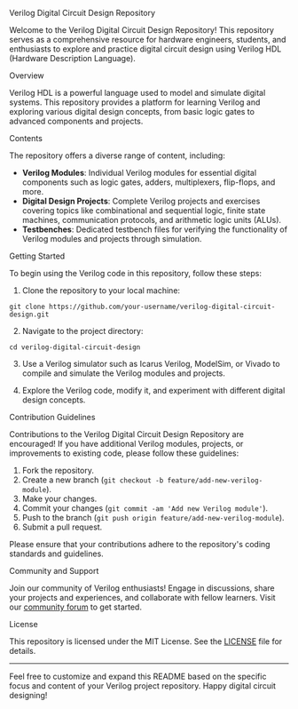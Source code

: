 Verilog Digital Circuit Design Repository

Welcome to the Verilog Digital Circuit Design Repository! This repository serves as a comprehensive resource for hardware engineers, students, and enthusiasts to explore and practice digital circuit design using Verilog HDL (Hardware Description Language).

 Overview

Verilog HDL is a powerful language used to model and simulate digital systems. This repository provides a platform for learning Verilog and exploring various digital design concepts, from basic logic gates to advanced components and projects.

 Contents

The repository offers a diverse range of content, including:

- **Verilog Modules**: Individual Verilog modules for essential digital components such as logic gates, adders, multiplexers, flip-flops, and more.
- **Digital Design Projects**: Complete Verilog projects and exercises covering topics like combinational and sequential logic, finite state machines, communication protocols, and arithmetic logic units (ALUs).
- **Testbenches**: Dedicated testbench files for verifying the functionality of Verilog modules and projects through simulation.

 Getting Started

To begin using the Verilog code in this repository, follow these steps:

1. Clone the repository to your local machine:

```
git clone https://github.com/your-username/verilog-digital-circuit-design.git
```

2. Navigate to the project directory:

```
cd verilog-digital-circuit-design
```

3. Use a Verilog simulator such as Icarus Verilog, ModelSim, or Vivado to compile and simulate the Verilog modules and projects.

4. Explore the Verilog code, modify it, and experiment with different digital design concepts.

 Contribution Guidelines

Contributions to the Verilog Digital Circuit Design Repository are encouraged! If you have additional Verilog modules, projects, or improvements to existing code, please follow these guidelines:

1. Fork the repository.
2. Create a new branch (`git checkout -b feature/add-new-verilog-module`).
3. Make your changes.
4. Commit your changes (`git commit -am 'Add new Verilog module'`).
5. Push to the branch (`git push origin feature/add-new-verilog-module`).
6. Submit a pull request.

Please ensure that your contributions adhere to the repository's coding standards and guidelines.

 Community and Support

Join our community of Verilog enthusiasts! Engage in discussions, share your projects and experiences, and collaborate with fellow learners. Visit our [community forum](link-to-forum) to get started.

 License

This repository is licensed under the MIT License. See the [LICENSE](LICENSE) file for details.

---

Feel free to customize and expand this README based on the specific focus and content of your Verilog project repository. Happy digital circuit designing!
